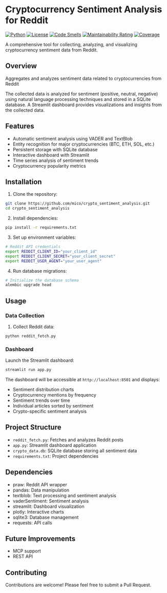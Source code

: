 # Cryptocurrency Sentiment Analysis for Reddit

[![Python](https://img.shields.io/badge/python-3.9%2B-blue)](https://www.python.org/downloads/)
[![License](https://img.shields.io/badge/license-MIT-green)](https://opensource.org/licenses/MIT)
[![Code Smells](https://sonarcloud.io/api/project_badges/measure?project=mico_crypto_sentiment_analysis&metric=code_smells)](https://sonarcloud.io/summary/new_code?id=mico_crypto_sentiment_analysis)
[![Maintainability Rating](https://sonarcloud.io/api/project_badges/measure?project=mico_crypto_sentiment_analysis&metric=sqale_rating)](https://sonarcloud.io/dashboard?id=mico_crypto_sentiment_analysis)
[![Coverage](https://sonarcloud.io/api/project_badges/measure?project=mico_crypto_sentiment_analysis&metric=coverage)](https://sonarcloud.io/dashboard?id=mico_crypto_sentiment_analysis)

A comprehensive tool for collecting, analyzing, and visualizing cryptocurrency sentiment data from Reddit.

## Overview

Aggregates and analyzes sentiment data related to cryptocurrencies from Reddit

The collected data is analyzed for sentiment (positive, neutral, negative) using natural language processing techniques and stored in a SQLite database. A Streamlit dashboard provides visualizations and insights from the collected data.

## Features

- Automatic sentiment analysis using VADER and TextBlob
- Entity recognition for major cryptocurrencies (BTC, ETH, SOL, etc.)
- Persistent storage with SQLite database
- Interactive dashboard with Streamlit
- Time series analysis of sentiment trends
- Cryptocurrency popularity metrics

## Installation

1. Clone the repository:
```bash
git clone https://github.com/mico/crypto_sentiment_analysis.git
cd crypto_sentiment_analysis
```

2. Install dependencies:
```bash
pip install -r requirements.txt
```

3. Set up environment variables:
```bash
# Reddit API credentials
export REDDIT_CLIENT_ID="your_client_id"
export REDDIT_CLIENT_SECRET="your_client_secret"
export REDDIT_USER_AGENT="your_user_agent"
```

4. Run database migrations:
```bash
# Initialize the database schema
alembic upgrade head
```

## Usage

### Data Collection

1. Collect Reddit data:
```bash
python reddit_fetch.py
```

### Dashboard

Launch the Streamlit dashboard:
```bash
streamlit run app.py
```

The dashboard will be accessible at `http://localhost:8501` and displays:
- Sentiment distribution charts
- Cryptocurrency mentions by frequency
- Sentiment trends over time
- Individual articles sorted by sentiment
- Crypto-specific sentiment analysis

## Project Structure

- `reddit_fetch.py`: Fetches and analyzes Reddit posts
- `app.py`: Streamlit dashboard application
- `crypto_data.db`: SQLite database storing all sentiment data
- `requirements.txt`: Project dependencies

## Dependencies

- praw: Reddit API wrapper
- pandas: Data manipulation
- textblob: Text processing and sentiment analysis
- vaderSentiment: Sentiment analysis
- streamlit: Dashboard visualization
- plotly: Interactive charts
- sqlite3: Database management
- requests: API calls

## Future Improvements

- MCP support
- REST API

## Contributing

Contributions are welcome! Please feel free to submit a Pull Request. 
